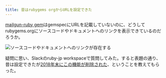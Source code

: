 ```yaml
---
title: 昔はrubygems orgからURLを設定できた
---
```

[mailgun-ruby gem](https://rubygems.org/gems/mailgun-ruby)はgemspecにURLを記載していないのに、どうしてrubygems.orgにソースコードやドキュメントへのリンクを表示できているのだろうか。

![](https://lh4.googleusercontent.com/HZT-3A2uZqXAFfwl4ZoH_OWIlTlOI4k3eYqGy6eqibdBvJraMEeN9WiNzhEsq7G9VJmJ0QepDrAcf3tWzqX_xPVXqnmkeF5gth7Y5L3IFDIwcO8xDi1QoSwFqT-INzfCsnfHj_9TJA6OKPOEoOwNNIeGRqo18O4V2qUgbHa10DuovtDe5gmEPbJtPgyx "ソースコードやドキュメントへのリンクが存在する")

疑問に思い、Slackのruby-jp workspaceで質問してみた。すると表題の通り、昔は設定できたが[2018年末にこの機能が削除された](https://github.com/rubygems/rubygems.org/pull/1815)、ということを教えてもらった。
